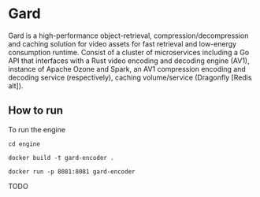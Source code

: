 # Gard
Gard is a high-performance object-retrieval, compression/decompression and caching solution for video assets for fast retrieval and low-energy consumption runtime. Consist of a cluster of microservices including a Go API that interfaces with a Rust video encoding and decoding engine (AV1), instance of Apache Ozone and Spark, an AV1 compression encoding and decoding service (respectively), caching volume/service (Dragonfly [Redis alt]). 

## How to run
To run the engine
```
cd engine
```
```
docker build -t gard-encoder .
```
```
docker run -p 8081:8081 gard-encoder
```

TODO 
